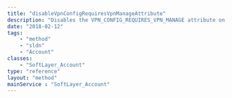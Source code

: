 ```yaml
---
title: "disableVpnConfigRequiresVpnManageAttribute"
description: "Disables the VPN_CONFIG_REQUIRES_VPN_MANAGE attribute on the account. If the attribute does not exist for the account, it will be created and set to false. "
date: "2018-02-12"
tags:
    - "method"
    - "sldn"
    - "Account"
classes:
    - "SoftLayer_Account"
type: "reference"
layout: "method"
mainService : "SoftLayer_Account"
---
```

